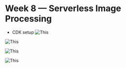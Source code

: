 # Week 8 — Serverless Image Processing

- CDK setup
![This](/screenshots/serverless/cdksetup)

![This](/screenshots/serverless/cdkinit)

![This](/screenshots/serverless/synth)

![This](/screenshots/serverless/cloudfront)
